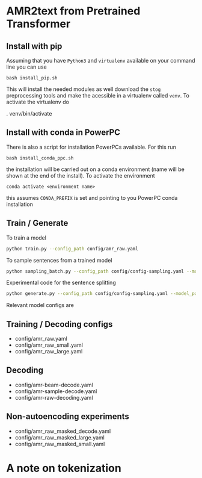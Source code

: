 # AMR2text from Pretrained Transformer


## Install with pip

Assuming that you have `Python3` and `virtualenv` available on your command
line you can use

    bash install_pip.sh

This will install the needed modules as well download the `stog` preprocessing
tools and make the acessible in a virtualenv called `venv`. To activate the
virtualenv do

. venv/bin/activate

## Install with conda in PowerPC

There is also a script for installation PowerPCs available. For this run

    bash install_conda_ppc.sh

the installation will be carried out on a conda environment (name will be shown
at the end of the install). To activate the environment

    conda activate <environment name>

this assumes `CONDA_PREFIX` is set and pointing to you PowerPC conda
installation

## Train / Generate

To train a model

```bash
python train.py --config_path config/amr_raw.yaml
```

To sample sentences from a trained model

```bash
python sampling_batch.py --config_path config/config-sampling.yaml --model_path [MODEL_PATH]
```

Experimental code for the sentence splitting

```bash
python generate.py --config_path config/config-sampling.yaml --model_path [MODEL_PATH]
```

Relevant model configs are

## Training / Decoding configs

- config/amr_raw.yaml
- config/amr_raw_small.yaml
- config/amr_raw_large.yaml

## Decoding

- config/amr-beam-decode.yaml
- config/amr-sample-decode.yaml
- config/amr-raw-decoding.yaml

## Non-autoencoding experiments

- config/amr_raw_masked_decode.yaml
- config/amr_raw_masked_large.yaml
- config/amr_raw_masked_small.yaml

# A note on tokenization

